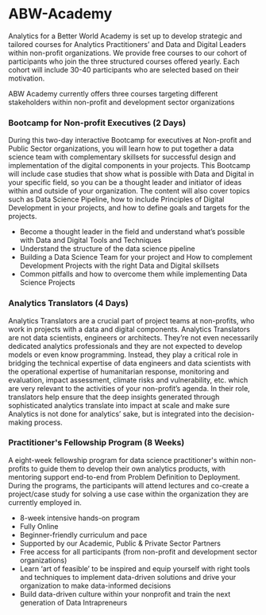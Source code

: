 # ABW-Academy

Analytics for a Better World Academy is set up to develop strategic and tailored courses for Analytics Practitioners’ and Data and Digital Leaders within non-profit organizations. We provide free courses to our cohort of participants who join the three structured courses offered yearly. Each cohort will include 30-40 participants who are selected based on their motivation.

ABW Academy currently offers three courses targeting different stakeholders within non-profit and development sector organizations

### Bootcamp for Non-profit Executives (2 Days)

During this two-day interactive Bootcamp for executives at Non-profit and Public Sector organizations, you will learn how to put together a data science team with complementary skillsets for successful design and implementation of the digital components in your projects. This Bootcamp will include case studies that show what is possible with Data and Digital in your specific field, so you can be a thought leader and initiator of ideas within and outside of your organization. The content will also cover topics such as  Data Science Pipeline, how to include Principles of Digital Development in your projects, and how to define goals and targets for the projects.

- Become a thought leader in the field and understand what’s possible with Data and Digital Tools and Techniques
- Understand the structure of the data science pipeline
- Building a Data Science Team for your project and How to complement Development Projects with the right Data and Digital skillsets
- Common pitfalls and how to overcome them while implementing Data Science Projects

### Analytics Translators (4 Days)
 
Analytics Translators are a crucial part of project teams at non-profits, who work in projects with a data and digital components. Analytics Translators are not data scientists, engineers or architects.  They’re not even necessarily dedicated analytics professionals and they are not expected to develop models or even know programming. Instead, they play a critical role in bridging the technical expertise of data engineers and data scientists with the operational expertise of humanitarian response, monitoring and evaluation, impact assessment, climate risks and vulnerability, etc. which are very relevant to the activities of your non-profit’s agenda. In their role, translators help ensure that the deep insights generated through sophisticated analytics translate into impact at scale and make sure Analytics is not done for analytics’ sake, but is integrated into the decision-making process.

### Practitioner's Fellowship Program (8 Weeks)

A eight-week fellowship program for data science practitioner's within non-profits to guide them to develop their own analytics products, with mentoring support end-to-end from Problem Definition to Deployment. During the programs, the participants will attend lectures and co-create a project/case study for solving a use case within the organization they are currently employed in.

- 8-week intensive hands-on program
- Fully Online
- Beginner-friendly curriculum and pace
- Supported by our Academic, Public & Private Sector Partners
- Free access for all participants (from non-profit and development sector organizations)
- Learn ‘art of feasible’ to be inspired and equip yourself with right tools and techniques to implement data-driven solutions and drive your organization to make data-informed decisions
- Build data-driven culture within your nonprofit and train the next generation of Data Intrapreneurs

